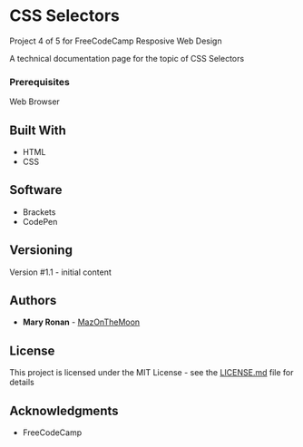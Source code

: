 # CSS Selectors

Project 4 of 5 for FreeCodeCamp Resposive Web Design

A technical documentation page for the topic of CSS Selectors

### Prerequisites

Web Browser

## Built With

* HTML
* CSS

## Software
* Brackets
* CodePen

## Versioning

Version #1.1 - initial content

## Authors

* **Mary Ronan** - [MazOnTheMoon](https://github.com/MazontheMoon)


## License

This project is licensed under the MIT License - see the [LICENSE.md](LICENSE.md) file for details

## Acknowledgments

* FreeCodeCamp



